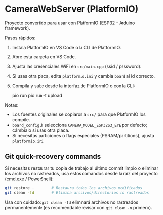 # CameraWebServer (PlatformIO)

Proyecto convertido para usar con PlatformIO (ESP32 - Arduino framework).

Pasos rápidos:

1. Instala PlatformIO en VS Code o la CLI de PlatformIO.
2. Abre esta carpeta en VS Code.
3. Ajusta las credenciales WiFi en `src/main.cpp` (ssid / password).
4. Si usas otra placa, edita `platformio.ini` y cambia `board` al id correcto.
5. Compila y sube desde la interfaz de PlatformIO o con la CLI:

   pio run
   pio run -t upload

Notas:

- Los fuentes originales se copiaron a `src/` para que PlatformIO los compile.
- `board_config.h` selecciona `CAMERA_MODEL_ESP32S3_EYE` por defecto; cámbialo si usas otra placa.
- Si necesitas particiones o flags especiales (PSRAM/partitions), ajusta `platformio.ini`.

## Git quick-recovery commands

Si necesitas restaurar tu copia de trabajo al último commit limpio o eliminar los archivos no rastreados, usa estos comandos desde la raíz del proyecto (cmd.exe / PowerShell):

```bash
git restore .        # Restaura todos los archivos modificados
git clean -fd        # Elimina archivos/directorios no rastreados
```

Usa con cuidado: `git clean -fd` eliminará archivos no rastreados permanentemente (es recomendable revisar con `git clean -n` primero).
